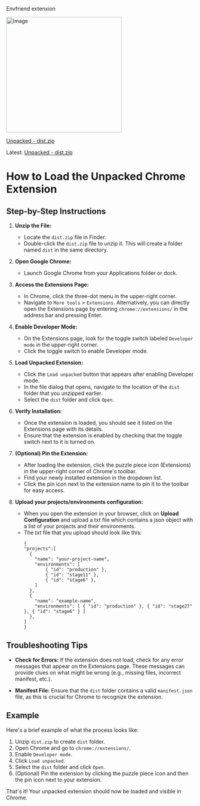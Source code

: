 Envfriend extenxion

<img width="309" alt="image" src="https://github.com/anatolipr/envfriendext/assets/29383028/fabc5c33-91ab-4c42-b3ac-033ec20cb528">

[Unpacked - dist.zip](https://github.com/anatolipr/envfriendext/files/15050158/dist.zip)

Latest: [Unpacked - dist.zip](https://github.com/anatolipr/envfriendext/blob/main/dist.zip)

# How to Load the Unpacked Chrome Extension

## Step-by-Step Instructions

1. **Unzip the File:**
   - Locate the `dist.zip` file in Finder.
   - Double-click the `dist.zip` file to unzip it. This will create a folder named `dist` in the same directory.

2. **Open Google Chrome:**
   - Launch Google Chrome from your Applications folder or dock.

3. **Access the Extensions Page:**
   - In Chrome, click the three-dot menu in the upper-right corner.
   - Navigate to `More tools` > `Extensions`. Alternatively, you can directly open the Extensions page by entering `chrome://extensions/` in the address bar and pressing Enter.

4. **Enable Developer Mode:**
   - On the Extensions page, look for the toggle switch labeled `Developer mode` in the upper-right corner.
   - Click the toggle switch to enable Developer mode.

5. **Load Unpacked Extension:**
   - Click the `Load unpacked` button that appears after enabling Developer mode.
   - In the file dialog that opens, navigate to the location of the `dist` folder that you unzipped earlier.
   - Select the `dist` folder and click `Open`.

6. **Verify Installation:**
   - Once the extension is loaded, you should see it listed on the Extensions page with its details.
   - Ensure that the extension is enabled by checking that the toggle switch next to it is turned on.

7. **(Optional) Pin the Extension:**
   - After loading the extension, click the puzzle piece icon (Extensions) in the upper-right corner of Chrome's toolbar.
   - Find your newly installed extension in the dropdown list.
   - Click the pin icon next to the extension name to pin it to the toolbar for easy access.

8. **Upload your projects/environments configuration:**
      - When you open the extension in your browser, click on **Upload Configuration** and upload a txt file which contains a json object with a list of your projects and their environments.
      - The txt file that you upload should look like this:
        ```
        {
        "projects":[
          {
            "name": "your-project-name",
            "environments": [
                { "id": "production" },
                { "id": "stage11" },
                { "id": "stage6" },
            ]
          }, 
          {
            "name": "example-name",
            "environments": [ { "id": "production" }, { "id": "stage27" }, { "id": "stage6" } ]
          }, 
        ] 
        }

## Troubleshooting Tips

- **Check for Errors:**
  If the extension does not load, check for any error messages that appear on the Extensions page. These messages can provide clues on what might be wrong (e.g., missing files, incorrect manifest, etc.).

- **Manifest File:**
  Ensure that the `dist` folder contains a valid `manifest.json` file, as this is crucial for Chrome to recognize the extension.

## Example
Here's a brief example of what the process looks like:

1. Unzip `dist.zip` to create `dist` folder.
2. Open Chrome and go to `chrome://extensions/`.
3. Enable `Developer mode`.
4. Click `Load unpacked`.
5. Select the `dist` folder and click `Open`.
6. (Optional) Pin the extension by clicking the puzzle piece icon and then the pin icon next to your extension.

That's it! Your unpacked extension should now be loaded and visible in Chrome.


